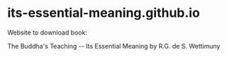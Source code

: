# its-essential-meaning.github.io

Website to download book:

The Buddha's Teaching -- Its Essential Meaning by R.G. de S. Wettimuny
